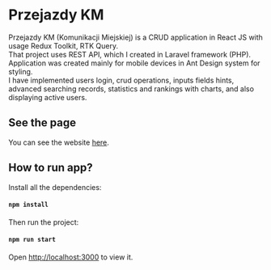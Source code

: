 # Przejazdy KM

Przejazdy KM (Komunikacji Miejskiej) is a CRUD application in React JS with usage Redux Toolkit, RTK Query.\
That project uses REST API, which I created in Laravel framework (PHP).\
Application was created mainly for mobile devices in Ant Design system for styling.\
I have implemented users login, crud operations, inputs fields hints,\
advanced searching records, statistics and rankings with charts, and also displaying active users.

## See the page
You can see the website [here](https://rides.you2.pl/).

## How to run app?

Install all the dependencies:

#### `npm install`

Then run the project:

#### `npm run start`

Open [http://localhost:3000](http://localhost:3000) to view it.
